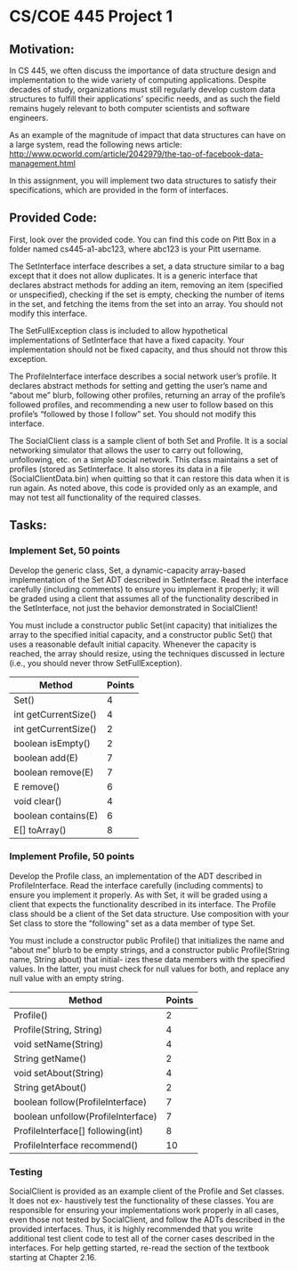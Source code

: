 # CS/COE 445 Project 1

## Motivation:
In CS 445, we often discuss the importance of data structure design and implementation to the wide variety of computing applications. Despite decades of study, organizations must still regularly develop custom data structures to fulfill their applications’ specific needs, and as such the field remains hugely relevant to both computer scientists and software engineers.

As an example of the magnitude of impact that data structures can have on a large system, read the following news article:
http://www.pcworld.com/article/2042979/the-tao-of-facebook-data-management.html

In this assignment, you will implement two data structures to satisfy their specifications, which are provided in the form of interfaces.

## Provided Code:
First, look over the provided code. You can find this code on Pitt Box in a folder named cs445-a1-abc123, where abc123 is your Pitt username.

The SetInterface<E> interface describes a set, a data structure similar to a bag except that it does not allow duplicates. It is a generic interface that declares abstract methods for adding an item, removing an item (specified or unspecified), checking if the set is empty, checking the number of items in the set, and fetching the items from the set into an array. You should not modify this interface.

The SetFullException class is included to allow hypothetical implementations of SetInterface that have a fixed capacity. Your implementation should not be fixed capacity, and thus should not throw this exception.

The ProfileInterface interface describes a social network user’s profile. It declares abstract methods for setting and getting the user’s name and “about me” blurb, following other profiles, returning an array of the profile’s followed profiles, and recommending a new user to follow based on this profile’s “followed by those I follow” set. You should not modify this interface.

The SocialClient class is a sample client of both Set and Profile. It is a social networking simulator that allows the user to carry out following, unfollowing, etc. on a simple social network. This class maintains a set of profiles (stored as SetInterface<ProfileInterface>. It also stores its data in a file (SocialClientData.bin) when quitting so that it can restore this data when it is run again. As noted above, this code is provided only as an example, and may not test all functionality of the required classes.

## Tasks:
### Implement Set, 50 points
Develop the generic class, Set<E>, a dynamic-capacity array-based implementation of the Set ADT described in SetInterface<E>. Read the interface carefully (including comments) to ensure you implement it properly; it will be graded using a client that assumes all of the functionality described in the SetInterface, not just the behavior demonstrated in SocialClient!

You must include a constructor public Set(int capacity) that initializes the array to the specified initial capacity, and a constructor public Set() that uses a reasonable default initial capacity. Whenever the capacity is reached, the array should resize, using the techniques discussed in lecture (i.e., you should never throw SetFullException).

| Method               | Points |
| ---------------------|--------|
| Set()                |    4   |
| int getCurrentSize() |    4   |
| int getCurrentSize() |    2   |
| boolean isEmpty()    |    2   |
| boolean add(E)       |    7   |
| boolean remove(E)    |    7   |
| E remove()           |    6   |
| void clear()         |    4   |
| boolean contains(E)  |    6   |
| E[] toArray()        |    8   |

### Implement Profile, 50 points
Develop the Profile class, an implementation of the ADT described in ProfileInterface. Read the interface carefully (including comments) to ensure you implement it properly. As with Set, it will be graded using a client that expects the functionality described in its interface. The Profile class should be a client of the Set data structure. Use composition with your Set<E> class to store the “following” set as a data member of type Set<Profile>.

You must include a constructor public Profile() that initializes the name and “about me” blurb to be empty strings, and a constructor public Profile(String name, String about) that initial- izes these data members with the specified values. In the latter, you must check for null values for both, and replace any null value with an empty string.

| Method                  			| Points |
| ----------------------------------|--------|
| Profile()               			|    2   |
| Profile(String, String) 			|    4   |
| void setName(String) 				|    4   |
| String getName()    				|    2   |
| void setAbout(String)       		|    4   |
| String getAbout()    				|    2   |
| boolean follow(ProfileInterface)  |    7   |
| boolean unfollow(ProfileInterface)|    7   |
| ProfileInterface[] following(int) |    8   |
| ProfileInterface recommend()      |    10  |

### Testing
SocialClient is provided as an example client of the Profile and Set classes. It does not ex- haustively test the functionality of these classes. You are responsible for ensuring your implementations work properly in all cases, even those not tested by SocialClient, and follow the ADTs described in the provided interfaces. Thus, it is highly recommended that you write additional test client code to test all of the corner cases described in the interfaces. For help getting started, re-read the section of the textbook starting at Chapter 2.16.
